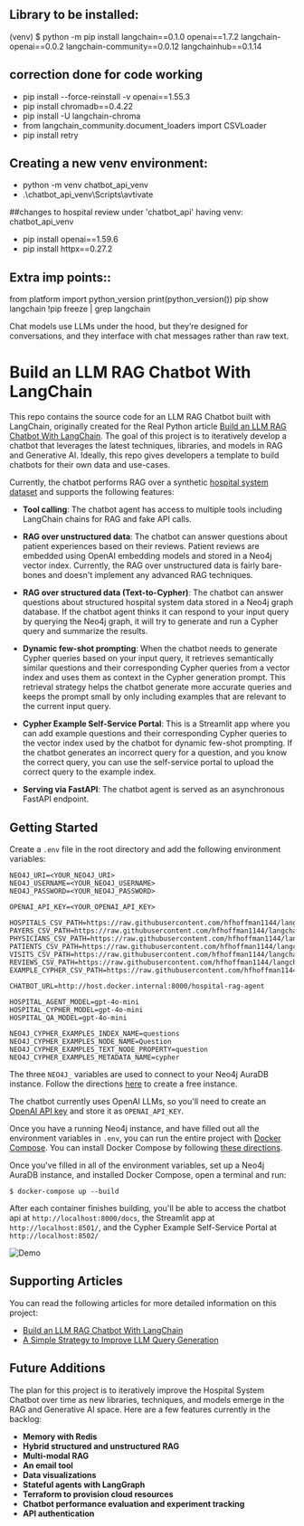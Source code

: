 ## Library to be installed:
(venv) $ python -m pip install langchain==0.1.0 openai==1.7.2 langchain-openai==0.0.2 langchain-community==0.0.12 langchainhub==0.1.14
## correction done for code working
- pip install --force-reinstall -v openai==1.55.3
- pip install chromadb==0.4.22
- pip install -U langchain-chroma
- from langchain_community.document_loaders import CSVLoader
- pip install retry

## Creating a new venv environment:
- python -m venv chatbot_api_venv
- .\chatbot_api_venv\Scripts\avtivate

##changes to hospital review under 'chatbot_api' having venv: chatbot_api_venv
- pip install openai==1.59.6 
- pip install httpx==0.27.2

## Extra imp points::
from platform import python_version
print(python_version())
pip show langchain
!pip freeze | grep langchain    

Chat models use LLMs under the hood, but they’re designed for conversations, and they interface with chat messages rather than raw text.

# Build an LLM RAG Chatbot With LangChain

This repo contains the source code for an LLM RAG Chatbot built with LangChain, originally created for the Real Python article [Build an LLM RAG Chatbot With LangChain](https://realpython.com/build-llm-rag-chatbot-with-langchain/#demo-a-llm-rag-chatbot-with-langchain-and-neo4j). The goal of this project is to iteratively develop a chatbot that leverages the latest techniques, libraries, and models in RAG and Generative AI. Ideally, this repo gives developers a template to build chatbots for their own data and use-cases.

 Currently, the chatbot performs RAG over a synthetic [hospital system dataset](https://realpython.com/build-llm-rag-chatbot-with-langchain/#explore-the-available-data) and supports the following features:

- **Tool calling**: The chatbot agent has access to multiple tools including LangChain chains for RAG and fake API calls.

- **RAG over unstructured data**: The chatbot can answer questions about patient experiences based on their reviews. Patient reviews are embedded using OpenAI embedding models and stored in a Neo4j vector index. Currently, the RAG over unstructured data is fairly bare-bones and doesn't implement any advanced RAG techniques.

- **RAG over structured data (Text-to-Cypher)**: The chatbot can answer questions about structured hospital system data stored in a Neo4j graph database. If the chatbot agent thinks it can respond to your input query by querying the Neo4j graph, it will try to generate and run a Cypher query and summarize the results.

- **Dynamic few-shot prompting**: When the chatbot needs to generate Cypher queries based on your input query, it retrieves semantically similar questions and their corresponding Cypher queries from a vector index and uses them as context in the Cypher generation prompt. This retrieval strategy helps the chatbot generate more accurate queries and keeps the prompt small by only including examples that are relevant to the current input query.

- **Cypher Example Self-Service Portal**: This is a Streamlit app where you can add example questions and their corresponding Cypher queries to the vector index used by the chatbot for dynamic few-shot prompting. If the chatbot generates an incorrect query for a question, and you know the correct query, you can use the self-service portal to upload the correct query to the example index.

- **Serving via FastAPI**: The chatbot agent is served as an asynchronous FastAPI endpoint.

## Getting Started

Create a `.env` file in the root directory and add the following environment variables:

```.env
NEO4J_URI=<YOUR_NEO4J_URI>
NEO4J_USERNAME=<YOUR_NEO4J_USERNAME>
NEO4J_PASSWORD=<YOUR_NEO4J_PASSWORD>

OPENAI_API_KEY=<YOUR_OPENAI_API_KEY>

HOSPITALS_CSV_PATH=https://raw.githubusercontent.com/hfhoffman1144/langchain_neo4j_rag_app/main/data/hospitals.csv
PAYERS_CSV_PATH=https://raw.githubusercontent.com/hfhoffman1144/langchain_neo4j_rag_app/main/data/payers.csv
PHYSICIANS_CSV_PATH=https://raw.githubusercontent.com/hfhoffman1144/langchain_neo4j_rag_app/main/data/physicians.csv
PATIENTS_CSV_PATH=https://raw.githubusercontent.com/hfhoffman1144/langchain_neo4j_rag_app/main/data/patients.csv
VISITS_CSV_PATH=https://raw.githubusercontent.com/hfhoffman1144/langchain_neo4j_rag_app/main/data/visits.csv
REVIEWS_CSV_PATH=https://raw.githubusercontent.com/hfhoffman1144/langchain_neo4j_rag_app/main/data/reviews.csv
EXAMPLE_CYPHER_CSV_PATH=https://raw.githubusercontent.com/hfhoffman1144/langchain_neo4j_rag_app/main/data/example_cypher.csv

CHATBOT_URL=http://host.docker.internal:8000/hospital-rag-agent

HOSPITAL_AGENT_MODEL=gpt-4o-mini
HOSPITAL_CYPHER_MODEL=gpt-4o-mini
HOSPITAL_QA_MODEL=gpt-4o-mini

NEO4J_CYPHER_EXAMPLES_INDEX_NAME=questions
NEO4J_CYPHER_EXAMPLES_NODE_NAME=Question
NEO4J_CYPHER_EXAMPLES_TEXT_NODE_PROPERTY=question
NEO4J_CYPHER_EXAMPLES_METADATA_NAME=cypher
```

The three `NEO4J_` variables are used to connect to your Neo4j AuraDB instance. Follow the directions [here](https://neo4j.com/cloud/platform/aura-graph-database/?ref=docs-nav-get-started) to create a free instance.

The chatbot currently uses OpenAI LLMs, so you'll need to create an [OpenAI API key](https://realpython.com/generate-images-with-dalle-openai-api/#get-your-openai-api-key) and store it as `OPENAI_API_KEY`.

Once you have a running Neo4j instance, and have filled out all the environment variables in `.env`, you can run the entire project with [Docker Compose](https://docs.docker.com/compose/). You can install Docker Compose by following [these directions](https://docs.docker.com/compose/install/).

Once you've filled in all of the environment variables, set up a Neo4j AuraDB instance, and installed Docker Compose, open a terminal and run:

```console
$ docker-compose up --build
```

After each container finishes building, you'll be able to access the chatbot api at `http://localhost:8000/docs`, the Streamlit app at `http://localhost:8501/`, and the Cypher Example Self-Service Portal at `http://localhost:8502/`

![Demo](./langchain_rag_chatbot_demo.gif)

## Supporting Articles

You can read the following articles for more detailed information on this project:

- [Build an LLM RAG Chatbot With LangChain](https://realpython.com/build-llm-rag-chatbot-with-langchain/#demo-a-llm-rag-chatbot-with-langchain-and-neo4j)
- [A Simple Strategy to Improve LLM Query Generation](https://towardsdatascience.com/a-simple-strategy-to-improve-llm-query-generation-3178a7426c6f)

## Future Additions

The plan for this project is to iteratively improve the Hospital System Chatbot over time as new libraries, techniques, and models emerge in the RAG and Generative AI space. Here are a few features currently in the backlog:

- **Memory with Redis**
- **Hybrid structured and unstructured RAG**
- **Multi-modal RAG**
- **An email tool**
- **Data visualizations**
- **Stateful agents with LangGraph**
- **Terraform to provision cloud resources**
- **Chatbot performance evaluation and experiment tracking**
- **API authentication**
